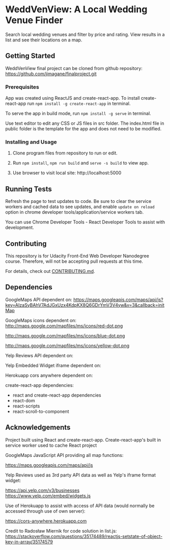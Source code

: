 # WeddVenView: A Local Wedding Venue Finder

Search local wedding venues and filter by price and rating. View results in a list and see their locations on a map.

## Getting Started

WeddVenView final project can be cloned from github repository: https://github.com/jimagane/finalproject.git

### Prerequisites

App was created using ReactJS and create-react-app. To install create-react-app run `npm install -g create-react-app` in terminal.

To serve the app in build mode, run `npm install -g serve` in terminal.

Use text editor to edit any CSS or JS files in src folder. The index.html file in public folder is the template for the app and does not need to be modified.

### Installing and Usage

1. Clone program files from repository to run or edit.

2. Run `npm install`, `npm run build` and `serve -s build` to view app.

3. Use browser to visit local site: http://localhost:5000

## Running Tests

Refresh the page to test updates to code. Be sure to clear the service workers and cached data to see updates, and enable `update on reload` option in chrome developer tools/application/service workers tab.

You can use Chrome Developer Tools - React Developer Tools to assist with development.

## Contributing

This repository is for Udacity Front-End Web Developer Nanodegree course. Therefore, will not be accepting pull requests at this time.

For details, check out [CONTRIBUTING.md](CONTRIBUTING.md).

## Dependencies

GoogleMaps API dependent on: https://maps.googleapis.com/maps/api/js?key=AIzaSyBAhV7AdJGxUzx4KdpKX8Q6GDrYmV3V4yw&v=3&callback=initMap

GoogleMaps icons dependent on:
http://maps.google.com/mapfiles/ms/icons/red-dot.png

http://maps.google.com/mapfiles/ms/icons/blue-dot.png

http://maps.google.com/mapfiles/ms/icons/yellow-dot.png

Yelp Reviews API dependent on:

Yelp Embedded Widget iframe dependent on:

Herokuapp cors anywhere dependent on:


create-react-app dependencies:
  - react and create-react-app dependencies
  - react-dom
  - react-scripts
  - react-scroll-to-component

## Acknowledgements

Project built using React and create-react-app. Create-react-app's built in service worker used to cache React project

GoogleMaps JavaScript API providing all map functions:

https://maps.googleapis.com/maps/api/js

Yelp Reviews used as 3rd party API data as well as Yelp's iframe format widget:

https://api.yelp.com/v3/businesses  https://www.yelp.com/embed/widgets.js

Use of Herokuapp to assist with access of API data (would normally be accessed through use of own server):

https://cors-anywhere.herokuapp.com

Credit to Radosław Miernik for code solution in list.js: https://stackoverflow.com/questions/35174489/reactjs-setstate-of-object-key-in-array/35174579
